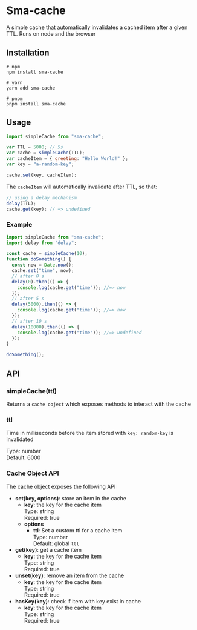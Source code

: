 # Sma-cache

A simple cache that automatically invalidates a cached item after a given TTL. Runs on node and the browser

## Installation

```shell
# npm
npm install sma-cache

# yarn
yarn add sma-cache

# pnpm
pnpm install sma-cache
```

## Usage

```js
import simpleCache from "sma-cache";

var TTL = 5000; // 5s
var cache = simpleCache(TTL);
var cacheItem = { greeting: "Hello World!" };
var key = "a-random-key";

cache.set(key, cacheItem);
```

The `cacheItem` will automatically invalidate after TTL, so that:

```js
// using a delay mechanism
delay(TTL);
cache.get(key); // => undefined
```

### Example

```js
import simpleCache from "sma-cache";
import delay from "delay";

const cache = simpleCache(10);
function doSomething() {
  const now = Date.now();
  cache.set("time", now);
  // after 0 s
  delay(0).then(() => {
    console.log(cache.get("time")); //=> now
  });
  // after 5 s
  delay(5000).then(() => {
    console.log(cache.get("time")); //=> now
  });
  // after 10 s
  delay(10000).then(() => {
    console.log(cache.get("time")); //=> undefined
  });
}

doSomething();
```

## API

### simpleCache(ttl)

Returns a `cache object` which exposes methods to interact with the cache

### ttl

Time in milliseconds before the item stored with `key: random-key` is invalidated

Type: number <br>
Default: 6000

### Cache Object API

The cache object exposes the following API

- **set(key, options)**: store an item in the cache
  - **key**: the key for the cache item<br>
    Type: string<br>
    Required: true
  - **options**
    - **ttl**: Set a custom ttl for a cache item<br>
      Type: number<br>
      Default: global `ttl`
- **get(key)**: get a cache item
  - **key**: the key for the cache item <br>
    Type: string<br>
    Required: true
- **unset(key)**: remove an item from the cache
  - **key**: the key for the cache item<br>
    Type: string<br>
    Required: true
- **hasKey(key)**: check if item with key exist in cache
  - **key**: the key for the cache item<br>
    Type: string<br>
    Required: true
